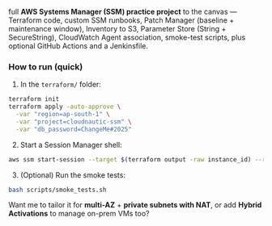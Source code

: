 full **AWS Systems Manager (SSM) practice project** to the canvas — Terraform code, custom SSM runbooks, Patch Manager (baseline + maintenance window), Inventory to S3, Parameter Store (String + SecureString), CloudWatch Agent association, smoke-test scripts, plus optional GitHub Actions and a Jenkinsfile.

### How to run (quick)

1. In the `terraform/` folder:

```bash
terraform init
terraform apply -auto-approve \
  -var "region=ap-south-1" \
  -var "project=cloudnautic-ssm" \
  -var "db_password=ChangeMe#2025"
```

2. Start a Session Manager shell:

```bash
aws ssm start-session --target $(terraform output -raw instance_id) --region ap-south-1
```

3. (Optional) Run the smoke tests:

```bash
bash scripts/smoke_tests.sh
```

Want me to tailor it for **multi-AZ** + **private subnets with NAT**, or add **Hybrid Activations** to manage on-prem VMs too?
